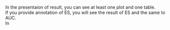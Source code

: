 In the presentaion of result, you can see at least one plot and one table.  
If you provide annotation of ES, you will see the result of ES and the same to AUC.  
In
